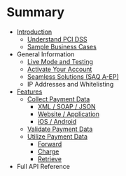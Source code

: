 # Summary

* [Introduction](README.md)
   * [Understand PCI DSS](understand_pci_dss.md)
   * [Sample Business Cases](sample_business_cases.md)
* General Information
   * [Live Mode and Testing](live_mode-test.md)
   * [Activate Your Account](activate_account.md)
   * [Seamless Solutions (SAQ A-EP)](seamless_solutions.md)
   * IP Addresses and Whitelisting
* [Features](features.md)
   * [Collect Payment Data](collect_payment_data.md)
       * [XML / SOAP / JSON](webservice.md)
       * [Website / Application](website-application.md)
       * [iOS / Android](mobile-app.md)
   * [Validate Payment Data](validate.md)
   * [Utilize Payment Data](utilize.md)
       * [Forward](forward.md)
       * [Charge](charge.md)
       * [Retrieve](retrieve.md)
* Full API Reference

